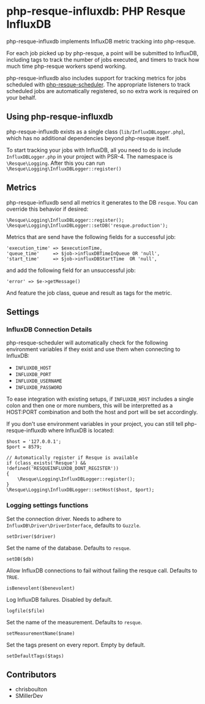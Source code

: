 php-resque-influxdb: PHP Resque InfluxDB
==========================================

php-resque-influxdb implements InfluxDB metric tracking into php-resque.

For each job picked up by php-resque, a point will be submitted to
InfluxDB, including tags to track the number of jobs executed, and timers to
track how much time php-resque workers spend working.

php-resque-influxdb also includes support for tracking metrics for jobs scheduled
with [php-resque-scheduler](http://github.com/chrisboulton/php-resque-scheduler).
The appropriate listeners to track scheduled jobs are automatically registered,
so no extra work is required on your behalf.

## Using php-resque-influxdb

php-resque-influxdb exists as a single class (`lib/InfluxDBLogger.php`), which has
no additional dependencies beyond php-resque itself.

To start tracking your jobs with InfluxDB, all you need to do is include
`InfluxDBLogger.php` in your project with PSR-4. The namespace is `\Resque\Logging`.
After this you can run `\Resque\Logging\InfluxDBLogger::register()`


## Metrics

php-resque-influxdb send all metrics it generates to the DB `resque`. You can
override this behavior if desired:

	\Resque\Logging\InfluxDBLogger::register();
	\Resque\Logging\InfluxDBLogger::setDB('resque.production');
	
Metrics that are send have the following fields for a successful job:

    'execution_time' => $executionTime,
    'queue_time'     => $job->influxDBTimeInQueue OR 'null',
    'start_time'     => $job->influxDBStartTime  OR 'null',
	
and add the following field for an unsuccessful job:

    'error' => $e->getMessage()

And feature the job class, queue and result as tags for the metric.

## Settings

### InfluxDB Connection Details

php-resque-scheduler will automatically check for the following environment
variables if they exist and use them when connecting to InfluxDB:

 * `INFLUXDB_HOST`
 * `INFLUXDB_PORT`
 * `INFLUXDB_USERNAME`
 * `INFLUXDB_PASSWORD`

To ease integration with existing setups, if `INFLUXDB_HOST` includes
a single colon and then one or more numbers, this will be interpretted
as a HOST:PORT combination and both the host and port will be set accordingly.

If you don't use environment variables in your project, you can still tell
php-resque-influxdb where InfluxDB is located:

	$host = '127.0.0.1';
	$port = 8579;

	// Automatically register if Resque is available
    if (class_exists('Resque') && !defined('RESQUEINFLUXDB_DONT_REGISTER'))
    {
        \Resque\Logging\InfluxDBLogger::register();
    }
	\Resque\Logging\InfluxDBLogger::setHost($host, $port);


### Logging settings functions

Set the connection driver. Needs to adhere to `InfluxDB\Driver\DriverInterface`, defaults to `Guzzle`.

    setDriver($driver)

Set the name of the database. Defaults to `resque`.

    setDB($db)

Allow InfluxDB connections to fail without failing the resque call. Defaults to `TRUE`.

    isBenevolent($benevolent)

Log InfluxDB failures. Disabled by default.

    logfile($file)

Set the name of the measurement. Defaults to `resque`.

    setMeasurementName($name)

Set the tags present on every report. Empty by default.

    setDefaultTags($tags)

## Contributors ##

* chrisboulton
* SMillerDev

